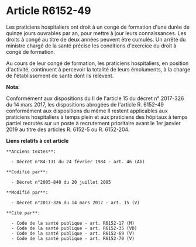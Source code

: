 # Article R6152-49

Les praticiens hospitaliers ont droit à un congé de formation d'une durée de quinze jours ouvrables par an, pour mettre à
jour leurs connaissances. Les droits à congé au titre de deux années peuvent être cumulés. Un arrêté du ministre chargé de la
santé précise les conditions d'exercice du droit à congé de formation.

Au cours de leur congé de formation, les praticiens hospitaliers, en position d'activité, continuent à percevoir la totalité
de leurs émoluments, à la charge de l'établissement de santé dont ils relèvent.

**Nota:**

Conformément aux dispositions du II de l'article 15 du décret n° 2017-326 du 14 mars 2017, les dispositions abrogées de
l'article R. 6152-49 conformément aux dispositions du même II restent applicables aux praticiens hospitaliers à temps plein
et aux praticiens des hôpitaux à temps partiel recrutés sur un poste à recrutement prioritaire avant le 1er janvier 2019 au
titre des articles R. 6152-5 ou R. 6152-204.

**Liens relatifs à cet article**

	**Anciens textes**:

	  - Décret n°84-131 du 24 février 1984 - art. 46 (Ab)

	**Codifié par**:

	  - Décret n°2005-840 du 20 juillet 2005

	**Modifié par**:

	  - Décret n°2017-326 du 14 mars 2017 - art. 15 (V)

	**Cité par**:

	  - Code de la santé publique - art. R6152-17 (M)
	  - Code de la santé publique - art. R6152-35 (VD)
	  - Code de la santé publique - art. R6152-69 (V)
	  - Code de la santé publique - art. R6152-70 (V)
